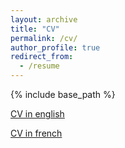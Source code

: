 ```yaml
---
layout: archive
title: "CV"
permalink: /cv/
author_profile: true
redirect_from:
  - /resume
---
```


{% include base_path %}

[CV in english](../files/cv-english-tangi-migot.pdf)

[CV in french](../files/cv-francais-tangi-migot.pdf)

